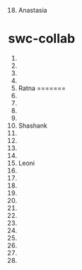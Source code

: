 18. Anastasia
# swc-collab
1.
2.
3.
4.
5. Ratna
=======
1. 
2. 
3. 
4. 
4. Shashank
5. 
6. 
7.
8.
9. Leoni
10. 
9.
10.
11.
12.
13.
14.
15.
16.
17.
18.
19.
20.
